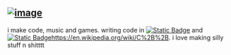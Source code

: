 [![image](https://img.shields.io/badge/Socials-white?style=flat-square&labelColor=121216&logo=github&logoColor=ffffff)](https://shyllis.github.io/shyllis/)
------
i make code, music and games. writing code in [![Static Badge](https://img.shields.io/badge/Haxe-white?style=flat-square&logo=haxe&logoColor=000000)](https://en.wikipedia.org/wiki/Haxe) and [![Static Badge](https://img.shields.io/badge/C++-white?style=flat-square&logo=cplusplus&logoColor=000000)](https://en.wikipedia.org/wiki/C%2B%2B)https://en.wikipedia.org/wiki/C%2B%2B. i love making silly stuff n shitttt
